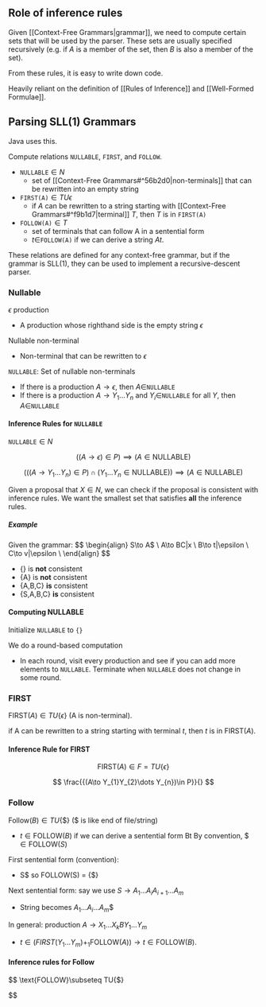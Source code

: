 
## Role of inference rules

Given [[Context-Free Grammars|grammar]], we need to compute certain sets that will be used by the parser. These sets are usually specified recursively (e.g. if $A$ is a member of the set, then $B$ is also a member of the set).

From these rules, it is easy to write down code.

Heavily reliant on the definition of [[Rules of Inference]] and [[Well-Formed Formulae]].

## Parsing SLL(1) Grammars

Java uses this.

Compute relations `NULLABLE`, `FIRST`, and `FOLLOW`. 

- `NULLABLE`$\in N$ 
	- set of [[Context-Free Grammars#^56b2d0|non-terminals]] that can be rewritten into an empty string
- `FIRST(A)`$\in TU{\epsilon}$
	- if $A$ can be rewritten to a string starting with [[Context-Free Grammars#^f9b1d7|terminal]] $T$, then $T$ is in `FIRST(A)`
- `FOLLOW(A)`$\in T$
	- set of terminals that can follow A in a sentential form
	- $t\in$`FOLLOW(A)` if we can derive a string $At$.

These relations are defined for any context-free grammar, but if the grammar is SLL(1), they can be used to implement a recursive-descent parser.

### Nullable

$\epsilon$ production
- A production whose righthand side is the empty string $\epsilon$

Nullable non-terminal
- Non-terminal that can be rewritten to $\epsilon$

`NULLABLE`: Set of nullable non-terminals
- If there is a production $A\to \epsilon$, then $A\in$`NULLABLE`
- If there is a production $A\to Y_{1}\dots Y_{n}$ and $Y_{i}\in$`NULLABLE` for all $Y$, then $A\in$`NULLABLE`

#### Inference Rules for `NULLABLE`

`NULLABLE`$\in N$

$$
((A\to \epsilon)\in P)\implies (A\in \text{NULLABLE})
$$

$$
(((A\to Y_{1}\dots Y_{n})\in P) \cap (Y_{1}\dots Y_{n}\in \text{NULLABLE})) \implies(A\in \text{NULLABLE})
$$

Given a proposal that $X\in N$, we can check if the proposal is consistent with inference rules. We want the smallest set that satisfies **all** the inference rules.

##### Example

Given the grammar:
$$
\begin{align}
S\to A$ \\
A\to BC|x \\
B\to t|\epsilon \\
C\to v|\epsilon \\
\end{align}
$$
- {} is **not** consistent
- {A} is **not** consistent
- {A,B,C} **is** consistent
- {S,A,B,C} **is** consistent

#### Computing NULLABLE

Initialize `NULLABLE` to `{}`

We do a round-based computation
- In each round, visit every production and see if you can add more elements to `NULLABLE`. Terminate when `NULLABLE` does not change in some round.

### FIRST

FIRST($A$)$\in TU\{\epsilon\}$ (A is non-terminal). 

if A can be rewritten to a string starting with terminal $t$, then $t$ is in FIRST($A$).

#### Inference Rule for FIRST

$$
\text{FIRST}(A)\in F=TU\{\epsilon\}
$$

$$
\frac{{(A\to Y_{1}Y_{2}\dots Y_{n})\in P}}{}
$$

### Follow

Follow($B$)$\in TU\{\$\}$ ($ is like end of file/string)
- $t\in \text{FOLLOW}(B)$ if we can derive a sentential form Bt
By convention, $\$\in \text{FOLLOW}(S)$

First sentential form (convention):
- S$ so FOLLOW(S) = {$}

Next sentential form: say we use $S\to A_{1}\dots A_{i}A_{i+1}\dots A_{m}$
- String becomes $A_{1}\dots A_{i}\dots A_{m}\$$

In general: production $A\to X_{1}\dots X_{k}BY_{1}\dots Y_{m}$
- $t\in(FIRST(Y_{1}\dots Y_{m})+_{1}\text{FOLLOW}(A))\to t\in \text{FOLLOW}(B)$.

#### Inference rules for Follow

$$
\text{FOLLOW}\subseteq TU\{\$\}


$$